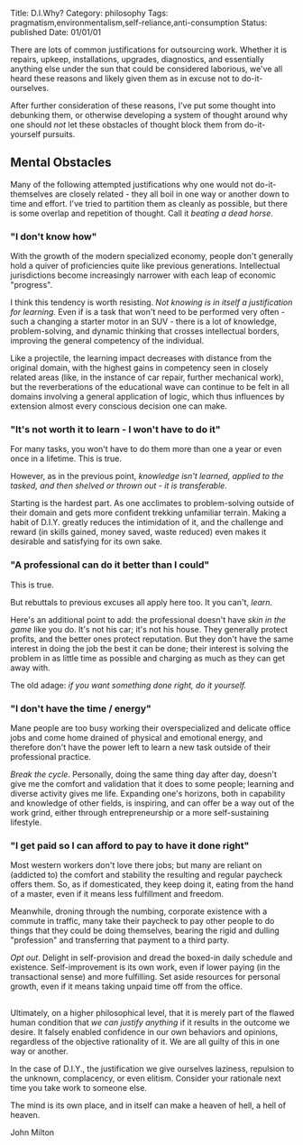 Title: D.I.Why?
Category: philosophy
Tags: pragmatism,environmentalism,self-reliance,anti-consumption
Status: published
Date: 01/01/01

There are lots of common justifications for outsourcing work. Whether it is repairs, upkeep, installations, upgrades, diagnostics, and essentially anything else under the sun that could be considered laborious, we've all heard these reasons and likely given them as in excuse not to do-it-ourselves.

After further consideration of these reasons, I've put some thought into debunking them, or otherwise developing a system of thought around why one should _not_ let these obstacles of thought block them from do-it-yourself pursuits.

## Mental Obstacles 

Many of the following attempted justifications why one would not do-it-themselves are closely related - they all boil in one way or another down to time and effort. I've tried to partition them as cleanly as possible, but there is some overlap and repetition of thought. Call it _beating a dead horse_.

### "I don't know how"

With the growth of the modern specialized economy, people don't generally hold a quiver of proficiencies quite like previous generations. Intellectual jurisdictions become increasingly narrower with each leap of economic "progress".

I think this tendency is worth resisting. _Not knowing is in itself a justification for learning._ Even if is a task that won't need to be performed very often - such a changing a starter motor in an SUV - there is a lot of knowledge, problem-solving, and dynamic thinking that crosses intellectual borders, improving the general competency of the individual.

Like a projectile, the learning impact decreases with distance from the original domain, with the highest gains in competency seen in closely related areas (like, in the instance of car repair, further mechanical work), but the reverberations of the educational wave can continue to be felt in all domains involving a general application of logic, which thus influences by extension almost every conscious decision one can make.

### "It's not worth it to learn - I won't have to do it"

For many tasks, you won't have to do them more than one a year or even once in a lifetime. This is true.

However, as in the previous point, _knowledge isn't learned, applied to the tasked, and then shelved or thrown out - it is transferable_.

Starting is the hardest part. As one acclimates to problem-solving outside of their domain and gets more confident trekking unfamiliar terrain. Making a habit of D.I.Y. greatly reduces the intimidation of it, and the challenge and reward (in skills gained, money saved, waste reduced) even makes it desirable and satisfying for its own sake.

### "A professional can do it better than I could"

This is true.

But rebuttals to previous excuses all apply here too. It you can't, _learn_.

Here's an additional point to add: the professional doesn't have _skin in the game_ like you do. It's not his car; it's not his house. They generally protect profits, and the better ones protect reputation. But they don't have the same interest in doing the job the best it can be done; their interest is solving the problem in as little time as possible and charging as much as they can get away with.

The old adage: _if you want something done right, do it yourself._

### "I don't have the time / energy"

Mane people are too busy working their overspecialized and delicate office jobs and come home drained of physical and emotional energy, and therefore don't have the power left to learn a new task outside of their professional practice.

_Break the cycle_. Personally, doing the same thing day after day, doesn't give me the comfort and validation that it does to some people; learning and diverse activity gives me life. Expanding one's horizons, both in capability and knowledge of other fields, is inspiring, and can offer be a way out of the work grind, either through entrepreneurship or a more self-sustaining lifestyle.

### "I get paid so I can afford to pay to have it done right"

Most western workers don't love there jobs; but many are reliant on (addicted to) the comfort and stability the resulting and regular paycheck offers them. So, as if domesticated, they keep doing it, eating from the hand of a master, even if it means less fulfillment and freedom.

Meanwhile, droning through the numbing, corporate existence with a commute in traffic, many take their paycheck to pay other people to do things that they could be doing themselves, bearing the rigid and dulling "profession" and transferring that payment to a third party.

_Opt out_. Delight in self-provision and dread the boxed-in daily schedule and existence. Self-improvement is its own work, even if lower paying (in the transactional sense) and more fulfilling. Set aside resources for personal growth, even if it means taking unpaid time off from the office.

##

Ultimately, on a higher philosophical level, that it is merely part of the flawed human condition that _we can justify anything_ if it results in the outcome we desire. It falsely enabled confidence in our own behaviors and opinions, regardless of the objective rationality of it. We are all guilty of this in one way or another.

In the case of D.I.Y., the justification we give ourselves laziness, repulsion to the unknown, complacency, or even elitism. Consider your rationale next time you take work to someone else. 

<div class="quote">
        <p class="content">
                The mind is its own place, and in itself can make a heaven of hell, a hell of heaven.
        </p>
        <p class="annotation">
                John Milton
        </p>
</div>

